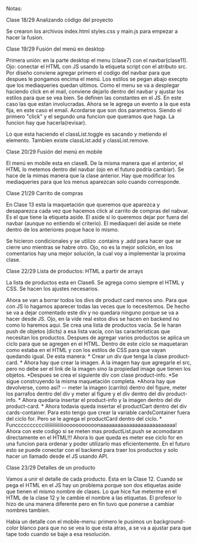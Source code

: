 Notas:

Clase 18/29
Analizando código del proyecto

Se crearon los archivos index.html styles.css y main.js para empezar a hacer la fusion.



Clase 19/29
Fusión del menú en desktop

Primera unión: en la parte desktop el menu (clase7) con el navbar(clase11).
Ojo: conectar el HTML con JS usando la etiqueta script con el atributo src.
Por diseño conviene agregar primero el codigo del navbar para que despues le pongamos encima el menú.
Los estilos se pegan abajo execpto que los mediaqueries quedan ultimos.
Como el menu se va a desplegar haciendo click en el mail, conviene dejarlo dentro del navbar y ajustar los estilos para que se vea bien.
Se definen las constantes en el JS.
En este caso las que estan involucradas.
Ahora se le agrega un evento a la que esta fija, en este caso el email. Acordarse que son dos parametros. Siendo el primero "click" y el segundo una funcion que queramos que haga.
La funcion hay que hacerla(revisar).

Lo que esta haciendo el classList.toggle es sacando y metiendo el elemento. Tambien existe classList.add y classList.remove.



Clase 20/29
Fusión del menú en mobile

El menú en mobile esta en clase8.
De la misma manera que el anterior, el HTML lo metemos dentro del navbar (ojo en el futuro podría cambiar).
Se hace de la mimas manera que la clase anterior.
Hay que modificar los mediaqueries para que los menus aparezcan solo cuando corresponde.



Clase 21/29
Carrito de compras

En Clase 13 esta la maquetación que queremos que aparezca y desaparezca cada vez que hacemos click al carrito de compras del nabvar. Es el que tiene la etiqueta aside.
El aside si lo queremos dejar por fuera del navbar (aunque no entiendo el criterio).
El mediaqueri del aside se mete dentro de los anteriores poque hace lo mismo.

Se hicieron condicionales y se utilizo .contains y .add para hacer que se cierre uno mientras se habre otro. Ojo, no es la mejor solición, en los comentarios hay una mejor solución, la cual voy a implementar la proxima clase.



Clase 22/29
Lista de productos: HTML a partir de arrays

La lista de productos esta en Clase6.
Se agrega como siempre el HTML y CSS. Se hacen los ajustes necesarios.

Ahora se van a borrar todos los divs de product card menos uno. Para que con JS lo hagamos aparecer todas las veces que lo necesitemos. De hecho se va a dejar comentado este div y no quedara ninguno porque se va a hacer desde JS. Ojo, en la vide real estos divs se hacen en backend no como lo haremos aqui.
Se crea una lista de productos vacia.
Se le haran push de objetos (dicts) a esa lista vacia, con las caracteristicas que necesitan los productos.
Despues de agregar varios productos se aplica un ciclo para que se agregen en el HTML. Dentro de este ciclo se maquetaran como estaba en el HTML y con los estilos de CSS para que vayan quedando igual. De esta manera:
    * Crear un div que tenga la clase product-card.
    * Ahora hay que crear la imagen. A la imagen hay que agregarle el src, pero no debe ser el link de la imagen sino la propiedad image que tienen los objetos.
    *Despues se crea el siguiente div con clase product-info.
    *Se sigue construyendo la misma maquetación completa.
    *Ahora hay que devolverse, como asi? -- meter la imagen (carrito) dentro del figure, meter los parrafos dentro del div y meter al figure y el div dentro del div product-info.
    * Ahora quedaria insertar el product-info y la imagen dentro del div product-card.
    * Ahora todavia queda insertar el productCart dentro del div cards-container. Para esto tengo que crear la variable cardsContainer fuera del ciclo for. Pero se le agrega el productCard dentro del ciclo.
    * Funcccccccccciiiiiiiiiiiiiiiooooooooooonaaaaaaaaaaaaaaaaaaaaaaaaaa!
Ahora con este codigo si se meten mas productList.push se acomodaran directamente en el HTML!!!
Ahora lo que queda es meter ese ciclo for en una funcion para ordenar y poder utilizarlo mas eficientemente.
En el futuro esto se puede conectar con el backend para traer los productos y solo hacer un llamado desde el JS usando API.



Clase 23/29
Detalles de un producto

Vamos a unir el detalle de cada producto. Esta en la Clase 12.
Cuando se pega el HTML en el JS hay un problema porque son dos etiquetas aside que tienen el mismo nombre de clases.
Lo que hice fue meterme en el HTML de la clase 12 y le cambie el nombre a las etiquetas. El profesor lo hizo de una manera diferente pero en fin tuvo que ponerse a cambiar nombres tambien.

Habia un detalle con el mobile-menu: primero le pusimos un background-color blanco para que no se vea lo que esta atras, a se va a ajustar para que tape todo cuando se baje a esa resolución.
